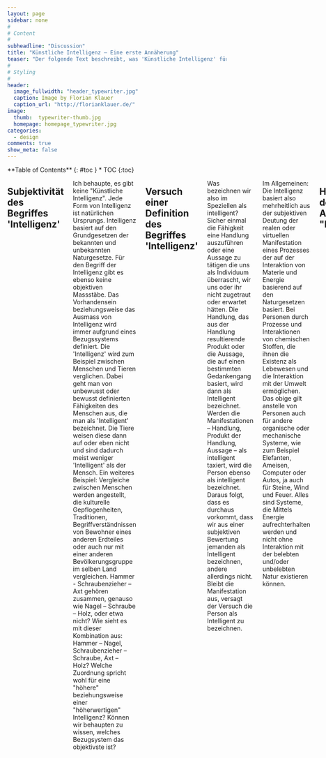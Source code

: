 ```yaml
---
layout: page
sidebar: none
#
# Content
#
subheadline: "Discussion"
title: "Künstliche Intelligenz – Eine erste Annäherung"
teaser: "Der folgende Text beschreibt, was 'Künstliche Intelligenz' für mich bedeutet. Meine ersten Gedanken und Ideen dazu waren wirr und ungeordnet. Um meiner Leserschaft eine möglichst klaren Einblick bezüglichen meinen Schlüssen, Gedanken und Ideen zu verschaffen, bemühe ich mich, diese möglichst klar und geordnet zu präsentieren."
#
# Styling
#
header:
  image_fullwidth: "header_typewriter.jpg"
  caption: Image by Florian Klauer
  caption_url: "http://florianklauer.de/"
image:
  thumb:  typewriter-thumb.jpg
  homepage: homepage_typewriter.jpg
categories:
  - design
comments: true
show_meta: false
---
```


<div class="row">
<div class="medium-4 medium-push-8 columns" markdown="1">
<div class="panel radius" markdown="1">
**Table of Contents**
{: #toc }
*  TOC
{:toc}
</div>
</div><!-- /.medium-4.columns -->

<div class="medium-8 medium-pull-4 columns" markdown="1">

## Subjektivität des Begriffes 'Intelligenz'
  Ich behaupte, es gibt keine "Künstliche Intelligenz". Jede Form von Intelligenz ist natürlichen Ursprungs. Intelligenz basiert auf den Grundgesetzen der bekannten und unbekannten Naturgesetze. Für den Begriff der Intelligenz gibt es ebenso keine objektiven Massstäbe. Das Vorhandensein beziehungsweise das Ausmass von Intelligenz wird immer aufgrund eines Bezugssystems definiert.
  Die 'Intelligenz' wird zum Beispiel zwischen Menschen und Tieren verglichen. Dabei geht man von unbewusst oder bewusst definierten Fähigkeiten des Menschen aus, die man als 'Intelligent' bezeichnet. Die Tiere weisen diese dann auf oder eben nicht und sind dadurch meist weniger 'Intelligent' als der Mensch.
  Ein weiteres Beispiel: Vergleiche zwischen Menschen werden angestellt, die kulturelle Gepflogenheiten, Traditionen, Begriffverständnissen von Bewohner eines anderen Erdteiles oder auch nur mit einer anderen Bevölkerungsgruppe im selben Land vergleichen. Hammer - Schraubenzieher – Axt gehören zusammen, genauso wie Nagel – Schraube – Holz, oder etwa nicht? Wie sieht es mit dieser Kombination aus: Hammer – Nagel, Schraubenzieher – Schraube, Axt – Holz? Welche Zuordnung spricht wohl für eine "höhere" beziehungsweise einer "höherwertigen" Intelligenz? Können wir behaupten zu wissen, welches Bezugsystem das objektivste ist?
## Versuch einer Definition des Begriffes 'Intelligenz'
Was bezeichnen wir also im Speziellen als intelligent? Sicher einmal die Fähigkeit eine Handlung auszuführen oder eine Aussage zu tätigen die uns als Individuum überrascht, wir uns oder ihr nicht zugetraut oder erwartet hätten. Die Handlung, das aus der Handlung resultierende Produkt oder die Aussage, die auf einen bestimmten Gedankengang basiert, wird dann als Intelligent bezeichnet. Werden die Manifestationen – Handlung, Produkt der Handlung, Aussage – als intelligent taxiert, wird die Person ebenso als intelligent bezeichnet. Daraus folgt, dass es durchaus vorkommt, dass wir aus einer subjektiven Bewertung jemanden als Intelligent bezeichnen, andere allerdings nicht. Bleibt die Manifestation aus, versagt der Versuch die Person als Intelligent zu bezeichnen.

Im Allgemeinen: Die Intelligenz basiert also mehrheitlich aus der subjektiven Deutung der realen oder virtuellen Manifestation eines Prozesses der auf der Interaktion von Materie und Energie basierend auf den Naturgesetzen basiert. Bei Personen durch Prozesse und Interaktionen von chemischen Stoffen, die ihnen die Existenz als Lebewesen und die Interaktion mit der Umwelt ermöglichen. Das obige gilt anstelle von Personen auch für andere organische oder mechanische Systeme, wie zum Beispiel Elefanten, Ameisen, Computer oder Autos, ja auch für Steine, Wind und Feuer. Alles sind Systeme, die Mittels Energie aufrechterhalten werden und nicht ohne Interaktion mit der belebten und/oder unbelebten Natur existieren können.
## Hinfälligkeit des Adjektivs "Künstlich"
Aus obigem kann gefolgert werden, dass Intelligenz eine innewohnende Konsequenz von Systemen ist, die den Naturgesetzen unterworfen sind. Wenn wir also den Begriff "künstlich" bemühen möchten, dürfen wir das durchaus tun. Doch würde ich vorziehen, wenn wir den Begriff nur für Systeme Verwenden, die durch organische System erschaffen wurden, wie zum Beispiel der Ameisenhaufen durch die Ameisen oder die Petrollampe durch den Menschen.
## Zusammenfassung
Ich hoffe, ich konnte meine Gedanken verständlich darstellen und zu weiteren Gedanken, ja auch, zu Widerspruch anregen. Ich bilde mir ein, mit meinen Aussagen, uns Menschen etwas von unserem "Thron" gestosen zu haben. Wir sollten uns bewusst sein, dass wir kein künstliches Leben, keine künstliche Intelligenz erschaffen können. Doch können wir – Materie, Energie, Naturgesetze – derart arrangieren, dass sie Systeme bilden, die dann als künstlich bezeichnet werden können. Künstlich in dem Sinn, als das diese Systeme bisher im Leben eines Individuums oder einer Population als neu und unbekannt wahrgenommen wird. Wir können also Leben und Intelligenz erschaffen, doch sind dies nur natürliche Manifestationen unseres Universums und nicht unserer Schöpfungskraft im Sinne von "Creatio ex nihilo" – die Schöpfung aus dem Nichts.

</div><!-- /.medium-8.columns -->
</div><!-- /.row -->